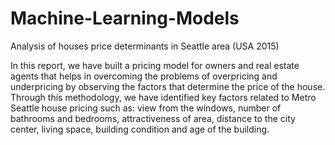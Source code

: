 # Machine-Learning-Models
Analysis of houses price determinants in Seattle area (USA 2015)

In this report, we have built a pricing model for owners and real estate agents that helps in overcoming the 
problems of overpricing and underpricing by observing the factors that determine the price of the house. 
Through this methodology, we have identified key factors related to Metro Seattle house pricing such as: 
view from the windows, number of bathrooms and bedrooms, attractiveness of area, distance to the city center, 
living space, building condition and age of the building. 
